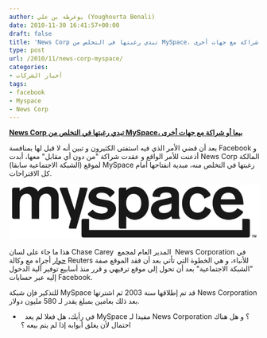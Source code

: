 ```yaml
---
author: يوغرطة بن علي (Youghourta Benali)
date: 2010-11-30 16:41:57+00:00
draft: false
title: 'News Corp تبدي رغبتها في التخلص من MySpace، بيعا أو شراكة مع جهات أخرى '
type: post
url: /2010/11/news-corp-myspace/
categories:
- أخبار الشركات
tags:
- facebook
- Myspace
- News Corp
---
```


**[News Corp تبدي رغبتها في التخلص من MySpace، بيعا أو شراكة مع جهات أخرى](https://www.it-scoop.com/2010/11/news-corp-myspace/)**




بعد أن قضي الأمر الذي فيه استفتى الكثيرون و تبين أنه لا قبل لها بمنافسة Facebook و أذعنت للأمر الواقع و عقدت شراكة "من دون أي مقابل" معها، أبدت News Corp المالكة لموقع (الشبكة الاجتماعية سابقا) MySpace رغبتها في التخلص منه، مبدية انفتاحها أمام كل الاقتراحات.




[![](myspace-logo.png)
](https://www.it-scoop.com/2010/11/news-corp-myspace/)


هذا ما جاء على لسان Chase Carey  المدير العام لمجمع  News Corporation في [حوار](http://www.reuters.com/article/idUSTRE6AS3R920101130) أجراه مع وكالة Reuters للأنباء، و هي الخطوة التي تأتي بعد أن فقد الموقع صفة "الشبكة الاجتماعية" بعد أن تحول إلى موقع ترفيهي و قرر منذ أسابيع توفير آلية الدخول إليه عبر حسابات Facebook.

للتذكير فإن شبكة MySpace قد تم إطلاقها سنة 2003 ثم اشترتها News Corporation بعد ذلك بعامين بمبلغ يقدر لـ 580 مليون دولار.

-   في رأيك، هل فعلا لم يعد MySpace مفيدا لـ News Corporation ؟ و هل هناك احتمال لأن يغلق أبوابه إذا لم يتم بيعه ؟
